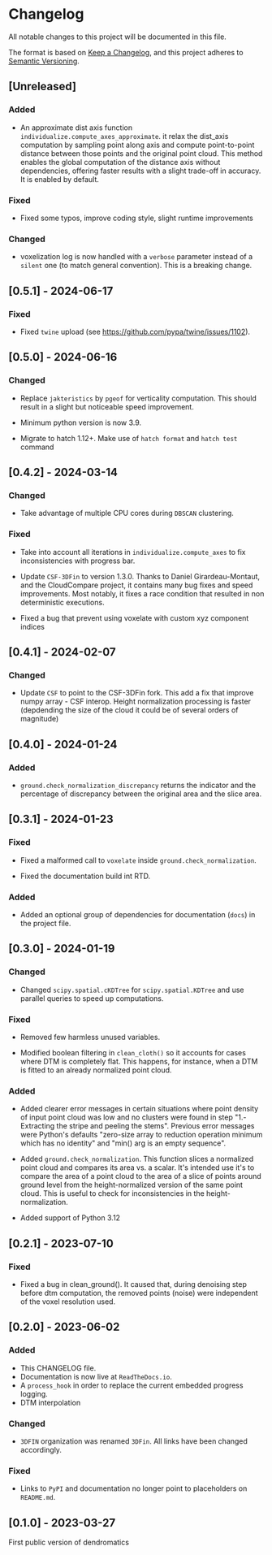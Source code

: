 # Changelog

All notable changes to this project will be documented in this file.

The format is based on [Keep a Changelog](https://keepachangelog.com/en/1.0.0/),
and this project adheres to [Semantic Versioning](https://semver.org/spec/v2.0.0.html).

## [Unreleased]

### Added

- An approximate dist axis function `individualize.compute_axes_approximate`. it relax the dist_axis computation 
  by sampling point along axis and compute point-to-point distance between those points and the original point cloud.
  This method enables the global computation of the distance axis without dependencies,
  offering faster results with a slight trade-off in accuracy. It is enabled by default.

### Fixed

- Fixed some typos, improve coding style, slight runtime improvements

### Changed

- voxelization log is now handled with a `verbose` parameter instead of a `silent` one (to match general convention). 
  This is a breaking change.

## [0.5.1] - 2024-06-17

### Fixed

- Fixed `twine` upload (see https://github.com/pypa/twine/issues/1102).

## [0.5.0] - 2024-06-16

### Changed

- Replace `jakteristics` by `pgeof` for verticality computation. This should result in a slight 
  but noticeable speed improvement.

- Minimum python version is now 3.9.

- Migrate to hatch 1.12+. Make use of `hatch format` and `hatch test` command
## [0.4.2] - 2024-03-14

### Changed

- Take advantage of multiple CPU cores during `DBSCAN` clustering.

### Fixed

- Take into account all iterations in `individualize.compute_axes` to fix inconsistencies with progress bar.

- Update `CSF-3DFin` to version 1.3.0. Thanks to Daniel Girardeau-Montaut,
  and the CloudCompare project, it contains many bug fixes and speed 
  improvements. Most notably, it fixes a race condition that resulted
  in non deterministic executions.

- Fixed a bug that prevent using voxelate with custom xyz component indices

## [0.4.1] - 2024-02-07

### Changed

- Update `CSF` to point to the CSF-3DFin fork. This add a fix that improve numpy array - CSF interop. 
Height normalization processing is faster (depdending the size of the cloud it could be of several orders of magnitude)

## [0.4.0] - 2024-01-24

### Added

- `ground.check_normalization_discrepancy` returns the indicator and the percentage of discrepancy
between the original area and the slice area.

## [0.3.1] - 2024-01-23

### Fixed

- Fixed a malformed call to `voxelate` inside `ground.check_normalization`.

- Fixed the documentation build int RTD.

### Added

- Added an optional group of dependencies for documentation (`docs`) in the project file. 

## [0.3.0] - 2024-01-19

### Changed

- Changed `scipy.spatial.cKDTree` for `scipy.spatial.KDTree` and use parallel queries to speed up computations.

### Fixed

- Removed few harmless unused variables.

- Modified boolean filtering in `clean_cloth()` so it accounts for cases where DTM is completely flat. This happens, for instance, when a DTM is fitted to an already normalized point cloud.

### Added

- Added clearer error messages in certain situations where point density of input point cloud was low and no clusters were found in step "1.-Extracting the stripe and peeling the stems". Previous error messages were Python's defaults "zero-size array to reduction operation minimum which has no identity" and "min() arg is an empty sequence".

- Added `ground.check_normalization`. This function slices a normalized point cloud and compares its area vs. a scalar. It's intended use it's to compare the area of a point cloud to the area of a slice of points around ground level from the height-normalized version of the same point cloud. This is useful to check for inconsistencies in the height-normalization.

- Added support of Python 3.12

## [0.2.1] - 2023-07-10

### Fixed

- Fixed a bug in clean_ground(). It caused that, during denoising step before dtm computation, the removed points (noise) were independent of the voxel resolution used.

## [0.2.0] - 2023-06-02

### Added

- This CHANGELOG file.
- Documentation is now live at `ReadTheDocs.io`.
- A `process_hook` in order to replace the current embedded progress logging.
- DTM interpolation

### Changed

- `3DFIN` organization was renamed `3DFin`. All links have been changed accordingly.

### Fixed

- Links to `PyPI` and documentation no longer point to placeholders on `README.md`.

## [0.1.0] - 2023-03-27

First public version of dendromatics
